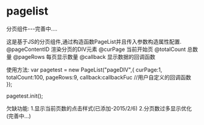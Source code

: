 # pagelist
分页组件---完善中....

这是基于JS的分页组件,通过构造函数PageList并且传入参数构造属性配置.
  @pageContentID 渲染分页的DIV元素
  @curPage 当前开始页
  @totalCount 总数量
  @pageRows 每页显示数量
  @callback 显示数据的回调函数

使用方法:
var pagetest = new PageList("pageDIV",{
        curPage:1,
        totalCount:100,
        pageRows:9,
        callback:callbackFuc   //用户自定义的回调函数
});

pagetest.init();

欠缺功能:
1.显示当前页数的点击样式(已添加-2015/2/6)
2.分页数过多显示优化
(完善中...)
